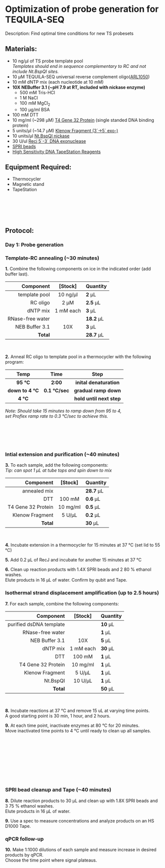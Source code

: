 Optimization of probe generation for TEQUILA-SEQ
================================================================================
Description: Find optimal time conditions for new TS probesets

Materials:
--------------------------------------------------------------------------------
  * 10 ng/µl of TS probe template pool <br/> _Templates should end in sequence complementary to RC and not include Nt.BspQI sites._
  * 10 µM TEQUILA-SEQ universal reverse complement oligo([ARL1050](../ARL-primers.csv))
  * 10 mM dNTP mix (each nucleotide at 10 mM)
  * **10X NEBuffer 3.1 (~pH 7.9 at RT, included with nickase enzyme)**
    * 500 mM Tris-HCl
    * 1 M NaCl
    * 100 mM MgCl<sub/>2<sub>
    * 100 µg/ml BSA
  * 100 mM DTT
  * 10 mg/ml (~298 µM) [T4 Gene 32 Protein](https://www.neb.com/en-us/products/m0300-t4-gene-32-protein) (single standed DNA binding protein)
  * 5 units/µl (~14.7 µM) [Klenow Fragment (3´→5´ exo-)](https://www.neb.com/en-us/products/m0212-klenow-fragment-3-5-exo)
  * 10 units/µl [Nt.BspQI nickase](https://www.neb.com/en-us/products/r0644-ntbspqi)
  * 30 U/ul [Recj 5´-3´ DNA exonuclease](https://www.neb.com/en-us/products/m0264-recjf)
  * [SPRI beads](./SPRI-beads.md)
  * [High Sensitivity DNA TapeStation Reagents](https://www.agilent.com/en/product/automated-electrophoresis/tapestation-systems/tapestation-dna-screentape-reagents/high-sensitivity-dna-screentape-analysis-228262)
  
Equipment Required:
--------------------------------------------------------------------------------
  * Thermocycler
  * Magnetic stand
  * TapeStation

<br/><br/><br/><br/>

Protocol:
--------------------------------------------------------------------------------
### Day 1: Probe generation

### Template-RC annealing (~30 minutes)

**1.** Combine the following components on ice in the indicated order (add buffer last).

  | Component | [Stock] | Quantity | 
  | ---------: | :---------: |:---------- |
  | template pool | 10 ng/µl | **2**  µL | 
  | RC oligo | 2 µM | **2.5**  µL |
  | dNTP mix | 1 mM each | **3**  µL |
  | RNase-free water|| **18.2**  µL |
  | NEB Buffer 3.1| 10X | **3**  µL |
  | **Total** || **28.7** µL |
  <br/>
  
**2.** Anneal RC oligo to template pool in a thermocycler with the following program:  

  | Temp | Time | Step |
  | :--------: | :---------: |:---------: |
  | **95 °C** | **2:00** | **inital denaturation** |
  | **down to 4 °C** | **0.1 °C/sec** | **gradual ramp down** |
  | **4 °C** || **hold until next step** |
  
  _Note: Should take 15 minutes to ramp down from 95 to 4,_ <br/> _set Proflex ramp rate to 0.3 °C/sec to achieve this._
<br/>

<br/><br/><br/><br/>

### Intial extension and purification (~40 minutes)

**3.** To each sample, add the following components: <br/> _Tip: can spot 1 µL at tube tops and spin down to mix_

  | Component | [Stock] | Quantity | 
  | ---------: | :---------: |:---------- |
  | annealed mix || **28.7**  µL | 
  | DTT | 100 mM | **0.6**  µL |
  | T4 Gene 32 Protein | 10 mg/ml | **0.5**  µL |
  | Klenow Fragment| 5 U/µL | **0.2**  µL |
  | **Total** || **30** µL |
  <br/>

**4.** Incubate extension in a thermocycler for 15 minutes at 37 °C (set lid to 55 °C)

**5.** Add 0.2 µL of RecJ and incubate for another 15 minutes at 37 °C

**6.** Clean up reaction products with 1.4X SPRI beads and 2 80 % ethanol washes. <br/> Elute products in 16 µL of water. Confirm by qubit and Tape.

### Isothermal strand displacement amplification (up to 2.5 hours)

**7.** For each sample, combine the following components:

  | Component | [Stock] | Quantity | 
  | ---------: | :---------: |:---------- |
  | purified dsDNA template || **10**  µL | 
  | RNase-free water|| **1**  µL |
  | NEB Buffer 3.1| 10X | **5**  µL |
  | dNTP mix | 1 mM each | **30**  µL |
  | DTT | 100 mM | **1**  µL |
  | T4 Gene 32 Protein | 10 mg/ml | **1**  µL |
  | Klenow Fragment | 5 U/µL | **1**  µL |
  | Nt.BspQI | 10 U/µL | **1**  µL |
  | **Total** || **50** µL |
  <br/>

**8.** Incubate reactions at 37 °C and remove 15 uL at varying time points. <br/> A good starting point is 30 min, 1 hour, and 2 hours.

**9.** At each time point, inactivate enzymes at 80 °C for 20 minutes. <br/> Move inactivated time points to 4 °C until ready to clean up all samples.

<br/><br/><br/><br/><br/><br/><br/><br/>

### SPRI bead cleanup and Tape (~40 minutes)

**8.** Dilute reaction products to 30 µL and clean up with 1.8X SPRI beads and 3 75 % ethanol washes. <br/> Elute products in 16 µL of water.

**9.** Use a spec to measure concentrations and analyze products on an HS D1000 Tape.

### qPCR follow-up

**10.** Make 1:1000 dilutions of each sample and measure increase in desired products by qPCR. <br/> Choose the time point where signal plateaus.
